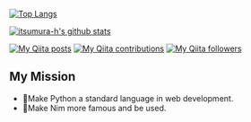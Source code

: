 [![Top Langs](https://github-readme-stats.vercel.app/api/top-langs/?username=itsumura-h&layout=compact)](https://github.com/anuraghazra/github-readme-stats)

[![itsumura-h's github stats](https://github-readme-stats.vercel.app/api?username=itsumura-h&show_icons=true)](https://github.com/itsumura-h/github-readme-stats)

[![My Qiita posts](https://qiita-badge.apiapi.app/s/dumblepy/posts.svg)](http://qiita.com/dumblepy)
[![My Qiita contributions](https://qiita-badge.apiapi.app/s/dumblepy/contributions.svg)](http://qiita.com/dumblepy)
[![My Qiita followers](https://qiita-badge.apiapi.app/s/dumblepy/followers.svg)](http://qiita.com/dumblepy)
                

## My Mission
- 🐍Make Python a standard language in web development.
- 👑Make Nim more famous and be used.
